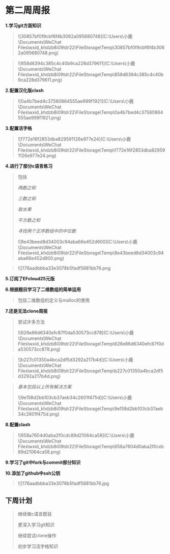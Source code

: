 # 第二周周报

**1.学习git方面知识**

> ![30857bf0f9cbf6f4b3062a095680748](C:\Users\小鹿\Documents\WeChat Files\wxid_khdzb8i09tdr22\FileStorage\Temp\30857bf0f9cbf6f4b3062a095680748.png)

> ![858d6394c385c4c40b9ca228d379611](C:\Users\小鹿\Documents\WeChat Files\wxid_khdzb8i09tdr22\FileStorage\Temp\858d6394c385c4c40b9ca228d379611.png)

**2.配置汉化版clash**

> ![0a4b7bed4c37580864555ae999f1921](C:\Users\小鹿\Documents\WeChat Files\wxid_khdzb8i09tdr22\FileStorage\Temp\0a4b7bed4c37580864555ae999f1921.png)

**3.配置活字格**

> ![f772e16f2853dba829591126e977e24](C:\Users\小鹿\Documents\WeChat Files\wxid_khdzb8i09tdr22\FileStorage\Temp\f772e16f2853dba829591126e977e24.png)

**4.进行了部分c语言练习**

> 包括
>
> *两数之和*
>
> *三数之和*
>
> *取水果*
>
> *平方数之和*
>
> *寻找两个正序数组中的中位数*
>
> ![8e43beed8d34003c94aba66e452d900](C:\Users\小鹿\Documents\WeChat Files\wxid_khdzb8i09tdr22\FileStorage\Temp\8e43beed8d34003c94aba66e452d900.png)

> ![]176aadbbba33e3078b5fadf5681bb76.png

**5.订阅了EFcloud25元版**

**6.根据题目学习了二维数组的简单运用**

> 包括二维数组的定义与malloc的使用

**7.还是无法clone周报**

> 尝试许多方法
>
> ![626e86d6340efc87f0da530573cc878](C:\Users\小鹿\Documents\WeChat Files\wxid_khdzb8i09tdr22\FileStorage\Temp\626e86d6340efc87f0da530573cc878.png)

> ![b227c01350a4bca2df5d3292a217b4d](C:\Users\小鹿\Documents\WeChat Files\wxid_khdzb8i09tdr22\FileStorage\Temp\b227c01350a4bca2df5d3292a217b4d.png)

> *基本包括以上所有解决方案*
>
> ![9e158d2bb103cb37aeb34c2601f475d](C:\Users\小鹿\Documents\WeChat Files\wxid_khdzb8i09tdr22\FileStorage\Temp\9e158d2bb103cb37aeb34c2601f475d.png)

**8.配置clash**

> ![658a7604d0aba2f0cdc89d21064ca58](C:\Users\小鹿\Documents\WeChat Files\wxid_khdzb8i09tdr22\FileStorage\Temp\658a7604d0aba2f0cdc89d21064ca58.png)

**9.学习了git中fork与commit部分知识**

**10.添加了github中ssh公钥**

> ![]176aadbbba33e3078b5fadf5681bb76.jpg

## 下周计划

> 继续做c语言题目
>
> 更深入学习git知识
>
> 继续尝试clone操作
>
> 初步学习活字格知识

